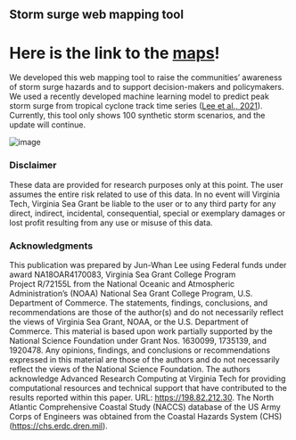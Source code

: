 ## Storm surge web mapping tool 

# Here is the link to the [maps](https://junwhanlee89.github.io/csv-to-html-table/)!

We developed this web mapping tool to raise the communities’ awareness of storm surge hazards and to support decision-makers and policymakers. We used a recently developed machine learning model to predict peak storm surge from tropical cyclone track time series ([Lee et al., 2021](https://eartharxiv.org/repository/view/2570/)). Currently, this tool only shows 100 synthetic storm scenarios, and the update will continue.

![image](/maps/about_map.png)

### Disclaimer
These data are provided for research purposes only at this point. The user assumes the entire risk related to use of this data. In no event will Virginia Tech, Virginia Sea Grant be liable to the user or to any third party for any direct, indirect, incidental, consequential, special or exemplary damages or lost profit resulting from any use or misuse of this data.

### Acknowledgments
This publication was prepared by Jun-Whan Lee using Federal funds under award NA18OAR4170083, Virginia Sea Grant College Program Project R/72155L from the National Oceanic and Atmospheric Administration’s (NOAA) National Sea Grant College Program, U.S. Department of Commerce. The statements, findings, conclusions, and recommendations are those of the author(s) and do not necessarily reflect the views of Virginia Sea Grant, NOAA, or the U.S. Department of Commerce. This material is based upon work partially supported by the National Science Foundation under Grant Nos. 1630099, 1735139, and 1920478. Any opinions, findings, and conclusions or recommendations expressed in this material are those of the authors and do not necessarily reflect the views of the National Science Foundation. The authors acknowledge Advanced Research Computing at Virginia Tech for providing computational resources and technical support that have contributed to the results reported within this paper. URL: https://198.82.212.30. The North Atlantic Comprehensive Coastal Study (NACCS) database of the US Army Corps of Engineers was obtained from the Coastal Hazards System (CHS) (https://chs.erdc.dren.mil).
